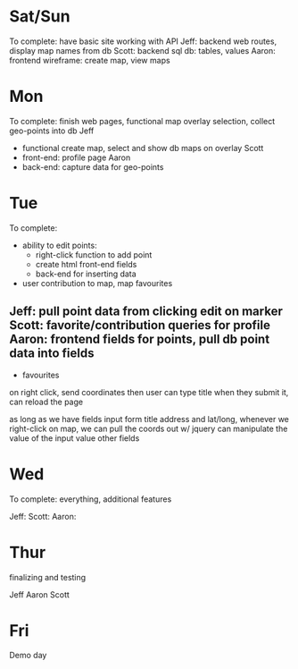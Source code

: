 # Sat/Sun
To complete: have basic site working with API
Jeff: backend web routes, display map names from db
Scott: backend sql db: tables, values
Aaron: frontend wireframe: create map, view maps

# Mon
To complete: finish web pages, functional map overlay selection, collect geo-points into db
Jeff
- functional create map, select and show db maps on overlay
Scott
- front-end: profile page
Aaron
- back-end: capture data for geo-points

# Tue
To complete: 
- ability to edit points:
  - right-click function to add point
  - create html front-end fields
  - back-end for inserting data
- user contribution to map, map favourites

Jeff: pull point data from clicking edit on marker
Scott: favorite/contribution queries for profile
Aaron: frontend fields for points, pull db point data into fields
- 
- favourites


on right click, send coordinates
then user can type title
when they submit it, can reload the page

as long as we have fields input form
title address and lat/long,
whenever we right-click on map, we can pull the coords out w/ jquery
can manipulate the value of the input value
other fields





# Wed
To complete: everything, additional features

Jeff: 
Scott: 
Aaron: 


# Thur
finalizing and testing

Jeff
Aaron
Scott

# Fri
Demo day



